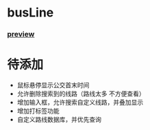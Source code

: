 # busLine
### [preview](http://htmlpreview.github.io/?https://github.com/yinxianwei/busLine/blob/master/index.html)

# 待添加
- 鼠标悬停显示公交首末时间
- 允许删除搜索到的线路（路线太多 不方便查看）
- 增加输入框，允许搜索自定义线路，并叠加显示
- 增加打标签功能
- 自定义路线数据库，并优先查询
